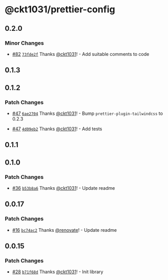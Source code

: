 # @ckt1031/prettier-config

## 0.2.0

### Minor Changes

- [#82](https://github.com/ckt1031/nodejs-config/pull/82) [`73fde2f`](https://github.com/ckt1031/nodejs-config/commit/73fde2f8a693f03f24d34a42220d12ec1a2b6c98) Thanks [@ckt1031](https://github.com/ckt1031)! - Add suitable comments to code

## 0.1.3

## 0.1.2

### Patch Changes

- [#47](https://github.com/ckt1031/nodejs-config/pull/47) [`6ae2704`](https://github.com/ckt1031/nodejs-config/commit/6ae27043ec69ec902bb7935e91fddcd2b4917c95) Thanks [@ckt1031](https://github.com/ckt1031)! - Bump `prettier-plugin-tailwindcss` to 0.2.3

- [#47](https://github.com/ckt1031/nodejs-config/pull/47) [`4d09eb2`](https://github.com/ckt1031/nodejs-config/commit/4d09eb29c84e29d65a2756d7ce38870c6400d9cf) Thanks [@ckt1031](https://github.com/ckt1031)! - Add tests

## 0.1.1

## 0.1.0

### Patch Changes

- [#36](https://github.com/ckt1031/nodejs-config/pull/36) [`b53b8a6`](https://github.com/ckt1031/nodejs-config/commit/b53b8a66e89d51ec5483aefb2fadfca1e57cb7e2) Thanks [@ckt1031](https://github.com/ckt1031)! - Update readme

## 0.0.17

### Patch Changes

- [#16](https://github.com/ckt1031/nodejs-config/pull/16) [`bc74ac2`](https://github.com/ckt1031/nodejs-config/commit/bc74ac231e83840e46ff4c94e595fd55888d5ee3) Thanks [@renovate](https://github.com/apps/renovate)! - Update readme

## 0.0.15

### Patch Changes

- [#28](https://github.com/ckt1031/nodejs-config/pull/28) [`b71f68d`](https://github.com/ckt1031/nodejs-config/commit/b71f68d37418d19423b0fe78cdb5be30e552f766) Thanks [@ckt1031](https://github.com/ckt1031)! - Init library
